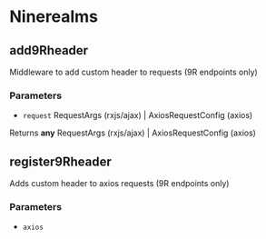 # Ninerealms

<!-- Generated by documentation.js. Update this documentation by updating the source code. -->

## add9Rheader

Middleware to add custom header to requests (9R endpoints only)

### Parameters

-   `request`  RequestArgs (rxjs/ajax) | AxiosRequestConfig (axios)

Returns **any** RequestArgs (rxjs/ajax) | AxiosRequestConfig (axios)

## register9Rheader

Adds custom header to axios requests (9R endpoints only)

### Parameters

-   `axios`  
